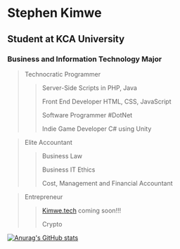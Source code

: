 <!---
stephen-kimwe/stephen-kimwe is a ✨ special ✨ repository because its `README.md` (this file) appears on your GitHub profile.
You can click the Preview link to take a look at your changes.
--->

# Stephen Kimwe               
## Student at KCA University
### Business and Information Technology Major

> Technocratic Programmer
> > Server-Side Scripts in PHP, Java
> > 
> > Front End Developer HTML, CSS, JavaScript 
> > 
> > 
> > 
> > Software Programmer #DotNet
> > 
> > Indie Game Developer C# using Unity

> Elite Accountant
> > Business Law
> > 
> > Business IT Ethics
> > 
> > Cost, Management and Financial Accountant
> > 
> > 


> Entrepreneur
> > [Kimwe.tech](https://kimwe.tech) coming soon!!! 
> > 
> > Crypto 
> > 

[![Anurag's GitHub stats](https://github-readme-stats.vercel.app/api?username=stephen-kimwe)](https://github.com/anuraghazra/github-readme-stats)
